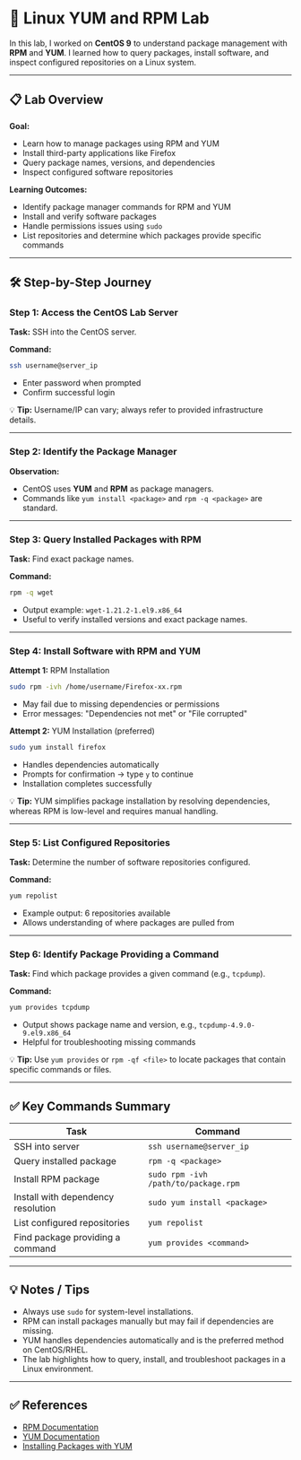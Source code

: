 # 🐧 Linux YUM and RPM Lab

In this lab, I worked on **CentOS 9** to understand package management with **RPM** and **YUM**. I learned how to query packages, install software, and inspect configured repositories on a Linux system.

---

## 📋 Lab Overview

**Goal:**

* Learn how to manage packages using RPM and YUM
* Install third-party applications like Firefox
* Query package names, versions, and dependencies
* Inspect configured software repositories

**Learning Outcomes:**

* Identify package manager commands for RPM and YUM
* Install and verify software packages
* Handle permissions issues using `sudo`
* List repositories and determine which packages provide specific commands

---

## 🛠 Step-by-Step Journey

### Step 1: Access the CentOS Lab Server

**Task:** SSH into the CentOS server.

**Command:**

```bash
ssh username@server_ip
```

* Enter password when prompted
* Confirm successful login

💡 **Tip:** Username/IP can vary; always refer to provided infrastructure details.

---

### Step 2: Identify the Package Manager

**Observation:**

* CentOS uses **YUM** and **RPM** as package managers.
* Commands like `yum install <package>` and `rpm -q <package>` are standard.

---

### Step 3: Query Installed Packages with RPM

**Task:** Find exact package names.

**Command:**

```bash
rpm -q wget
```

* Output example: `wget-1.21.2-1.el9.x86_64`
* Useful to verify installed versions and exact package names.

---

### Step 4: Install Software with RPM and YUM

**Attempt 1:** RPM Installation

```bash
sudo rpm -ivh /home/username/Firefox-xx.rpm
```

* May fail due to missing dependencies or permissions
* Error messages: "Dependencies not met" or "File corrupted"

**Attempt 2:** YUM Installation (preferred)

```bash
sudo yum install firefox
```

* Handles dependencies automatically
* Prompts for confirmation → type `y` to continue
* Installation completes successfully

💡 **Tip:** YUM simplifies package installation by resolving dependencies, whereas RPM is low-level and requires manual handling.

---

### Step 5: List Configured Repositories

**Task:** Determine the number of software repositories configured.

**Command:**

```bash
yum repolist
```

* Example output: 6 repositories available
* Allows understanding of where packages are pulled from

---

### Step 6: Identify Package Providing a Command

**Task:** Find which package provides a given command (e.g., `tcpdump`).

**Command:**

```bash
yum provides tcpdump
```

* Output shows package name and version, e.g., `tcpdump-4.9.0-9.el9.x86_64`
* Helpful for troubleshooting missing commands

💡 **Tip:** Use `yum provides` or `rpm -qf <file>` to locate packages that contain specific commands or files.

---

## ✅ Key Commands Summary

| Task                               | Command                              |
| ---------------------------------- | ------------------------------------ |
| SSH into server                    | `ssh username@server_ip`             |
| Query installed package            | `rpm -q <package>`                   |
| Install RPM package                | `sudo rpm -ivh /path/to/package.rpm` |
| Install with dependency resolution | `sudo yum install <package>`         |
| List configured repositories       | `yum repolist`                       |
| Find package providing a command   | `yum provides <command>`             |

---

## 💡 Notes / Tips

* Always use `sudo` for system-level installations.
* RPM can install packages manually but may fail if dependencies are missing.
* YUM handles dependencies automatically and is the preferred method on CentOS/RHEL.
* The lab highlights how to query, install, and troubleshoot packages in a Linux environment.

---

## ✅ References

* [RPM Documentation](https://rpm.org/documentation.html)
* [YUM Documentation](https://linux.die.net/man/8/yum)
* [Installing Packages with YUM](https://www.centos.org/docs/)

